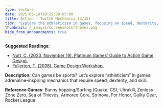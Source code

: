 ```yaml
---
type: lecture
date: 2025-03-18T10:15:00-05:00
title: Action - Twitch Mechanics (3/18)
tldr: "Explore the athleticism in games, focusing on speed, dexterity, and skill-driven mechanics."
thumbnail: /_images/screenshots/themes.png
hide_from_announcments: true
---
```

**Suggested Readings:**
- [Nutt, C. (2023, November 19). Platinum Games’ Guide to Action Game Design.](https://www.gamedeveloper.com/design/platinum-games-guide-to-action-game-design)
- [Fullerton, T. (2008). Game Design Workshop.](https://doi.org/10.1201/b13172)

**Description:**
Can games be sports? Let’s explore “athleticism” in games: adrenaline-inspiring mechanics that require speed, dexterity, and skill.

**Reference Games:**
Bunny hopping/Surfing (Quake, CS), Ultrakill, Zenless Zone Zero, Sea of Thieves, Armored Core, Strinova, For Honor, Guilty Gear, Rocket League
